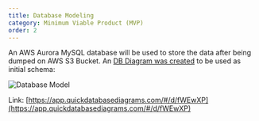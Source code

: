 ```yaml
---
title: Database Modeling
category: Minimum Viable Product (MVP)
order: 2
---
```


An AWS Aurora MySQL database will be used to store the data after being dumped on AWS S3 Bucket. An [DB Diagram was created](https://www.quickdatabasediagrams.com/) to be used as initial schema:

![Database Model](/moby-bikes/images/DBDataModel.png)


Link: [https://app.quickdatabasediagrams.com/#/d/fWEwXP](https://app.quickdatabasediagrams.com/#/d/fWEwXP)
